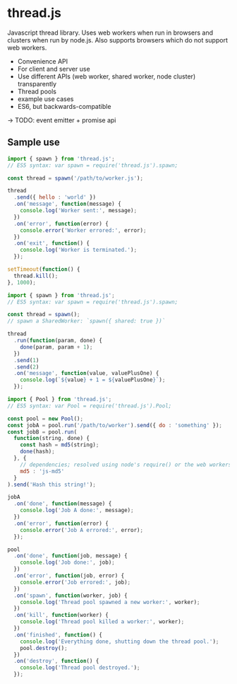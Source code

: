 # thread.js

Javascript thread library. Uses web workers when run in browsers and clusters
when run by node.js. Also supports browsers which do not support web workers.

- Convenience API
- For client and server use
- Use different APIs (web worker, shared worker, node cluster) transparently
- Thread pools
- example use cases
- ES6, but backwards-compatible

-> TODO: event emitter + promise api


## Sample use

```javascript
import { spawn } from 'thread.js';
// ES5 syntax: var spawn = require('thread.js').spawn;

const thread = spawn('/path/to/worker.js');

thread
  .send({ hello : 'world' })
  .on('message', function(message) {
    console.log('Worker sent:', message);
  })
  .on('error', function(error) {
    console.error('Worker errored:', error);
  })
  .on('exit', function() {
    console.log('Worker is terminated.');
  });

setTimeout(function() {
  thread.kill();
}, 1000);
```


```javascript
import { spawn } from 'thread.js';
// ES5 syntax: var spawn = require('thread.js').spawn;

const thread = spawn();
// spawn a SharedWorker: `spawn({ shared: true })`

thread
  .run(function(param, done) {
    done(param, param + 1);
  })
  .send(1)
  .send(2)
  .on('message', function(value, valuePlusOne) {
    console.log(`${value} + 1 = ${valuePlusOne}`);
  });
```


```javascript
import { Pool } from 'thread.js';
// ES5 syntax: var Pool = require('thread.js').Pool;

const pool = new Pool();
const jobA = pool.run('/path/to/worker').send({ do : 'something' });
const jobB = pool.run(
  function(string, done) {
    const hash = md5(string);
    done(hash);
  }, {
    // dependencies; resolved using node's require() or the web workers importScript()
    md5 : 'js-md5'
  }
).send('Hash this string!');

jobA
  .on('done', function(message) {
    console.log('Job A done:', message);
  })
  .on('error', function(error) {
    console.error('Job A errored:', error);
  });

pool
  .on('done', function(job, message) {
    console.log('Job done:', job);
  })
  .on('error', function(job, error) {
    console.error('Job errored:', job);
  })
  .on('spawn', function(worker, job) {
    console.log('Thread pool spawned a new worker:', worker);
  })
  .on('kill', function(worker) {
    console.log('Thread pool killed a worker:', worker);
  })
  .on('finished', function() {
    console.log('Everything done, shutting down the thread pool.');
    pool.destroy();
  })
  .on('destroy', function() {
    console.log('Thread pool destroyed.');
  });
```
